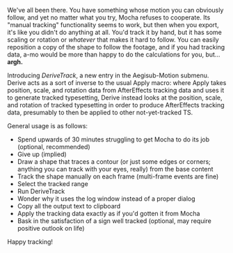 We've all been there. You have something whose motion you can obviously follow, and yet no matter what you try, Mocha refuses to cooperate. Its "manual tracking" functionality seems to work, but then when you export, it's like you didn't do anything at all. You'd track it by hand, but it has some scaling or rotation or *whatever* that makes it hard to follow. You can easily reposition a copy of the shape to follow the footage, and if you had tracking data, a-mo would be more than happy to do the calculations for you, but... **argh.**

Introducing *DeriveTrack*, a new entry in the Aegisub-Motion submenu. Derive acts as a sort of inverse to the usual Apply macro: where Apply takes position, scale, and rotation data from AfterEffects tracking data and uses it to generate tracked typesetting, Derive instead looks at the position, scale, and rotation of tracked typesetting in order to produce AfterEffects tracking data, presumably to then be applied to other not-yet-tracked TS.

General usage is as follows:

* Spend upwards of 30 minutes struggling to get Mocha to do its job (optional, recommended)
* Give up (implied)
* Draw a shape that traces a contour (or just some edges or corners; anything you can track with your eyes, really) from the base content
* Track the shape manually on each frame (multi-frame events are fine)
* Select the tracked range
* Run DeriveTrack
* Wonder why it uses the log window instead of a proper dialog
* Copy all the output text to clipboard
* Apply the tracking data exactly as if you'd gotten it from Mocha
* Bask in the satisfaction of a sign well tracked (optional, may require positive outlook on life)

Happy tracking!
